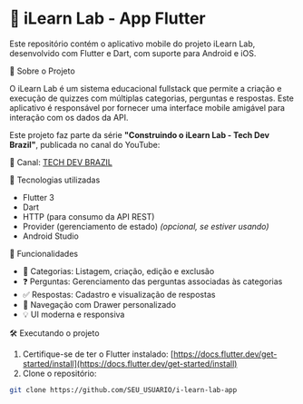 # 📱 iLearn Lab - App Flutter

Este repositório contém o aplicativo mobile do projeto iLearn Lab, desenvolvido com Flutter e Dart, com suporte para Android e iOS.

📌 Sobre o Projeto

O iLearn Lab é um sistema educacional fullstack que permite a criação e execução de quizzes com múltiplas categorias, perguntas e respostas. Este aplicativo é responsável por fornecer uma interface mobile amigável para interação com os dados da API.

Este projeto faz parte da série **"Construindo o iLearn Lab - Tech Dev Brazil"**, publicada no canal do YouTube:

🎥 Canal: [TECH DEV BRAZIL](https://www.youtube.com/@techdevbrazilltda)

🚀 Tecnologias utilizadas

- Flutter 3
- Dart
- HTTP (para consumo da API REST)
- Provider (gerenciamento de estado) *(opcional, se estiver usando)*
- Android Studio

📂 Funcionalidades

- 📂 Categorias: Listagem, criação, edição e exclusão
- ❓ Perguntas: Gerenciamento das perguntas associadas às categorias
- ✅ Respostas: Cadastro e visualização de respostas
- 📱 Navegação com Drawer personalizado
- 💡 UI moderna e responsiva

🛠️ Executando o projeto

1. Certifique-se de ter o Flutter instalado: [https://docs.flutter.dev/get-started/install](https://docs.flutter.dev/get-started/install)
2. Clone o repositório:

```bash
git clone https://github.com/SEU_USUARIO/i-learn-lab-app
